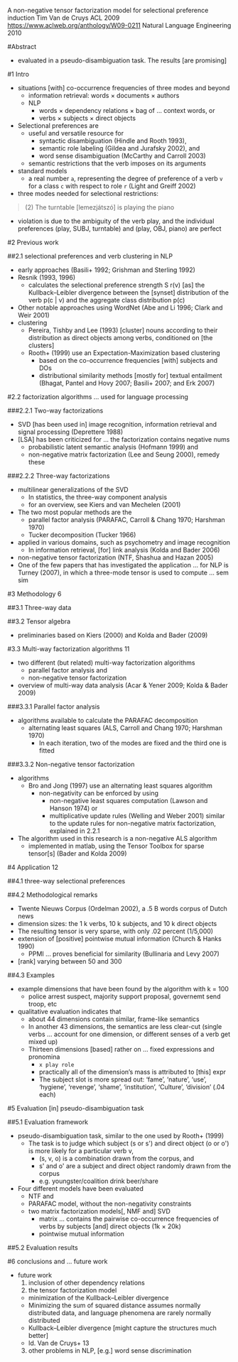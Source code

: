 A non-negative tensor factorization model for selectional preference induction
Tim Van de Cruys
ACL 2009 https://www.aclweb.org/anthology/W09-0211
Natural Language Engineering 2010

#Abstract

* evaluated in a pseudo-disambiguation task. The results [are promising]

#1 Intro

* situations [with] co-occurrence frequencies of three modes and beyond
  * information retrieval: words × documents × authors
  * NLP
    * words × dependency relations × bag of ... context words, or
    * verbs × subjects × direct objects
* Selectional preferences are
  * useful and versatile resource for
    * syntactic disambiguation (Hindle and Rooth 1993),
    * semantic role labeling (Gildea and Jurafsky 2002), and
    * word sense disambiguation (McCarthy and Carroll 2003)
  * semantic restrictions that the verb imposes on its arguments
* standard models
  * a real number `a`, representing the degree of preference of a
    verb `v` for a class `c` with respect to role `r` (Light and Greiff 2002)
* three modes needed for selectional restrictions:
> (2) The turntable [lemezjátszó] is playing the piano
  * violation is due to the ambiguity of the verb play, and the individual
    preferences (play, SUBJ, turntable) and (play, OBJ, piano) are perfect

#2 Previous work

##2.1 selectional preferences and verb clustering in NLP

* early approaches (Basili+ 1992; Grishman and Sterling 1992)
* Resnik (1993, 1996)
  * calculates the selectional preference strength S r(v) [as] the
    Kullback–Leibler divergence between the [synset] distribution of the
    verb p(c | v) and the aggregate class distribution p(c)
* Other notable approaches using WordNet (Abe and Li 1996; Clark and Weir 2001)
* clustering
  * Pereira, Tishby and Lee (1993) [cluster] nouns according to their
    distribution as direct objects among verbs, conditioned on [the clusters]
  * Rooth+ (1999) use an Expectation-Maximization based clustering
    * based on the co-occurrence frequencies [with] subjects and DOs
    * distributional similarity methods [mostly for] textual entailment
      (Bhagat, Pantel and Hovy 2007; Basili+ 2007; and Erk 2007)

#2.2 factorization algorithms ... used for language processing

###2.2.1 Two-way factorizations

* SVD [has been used in] image recognition, information retrieval and
  signal processing (Deprettere 1988)
* [LSA] has been criticized for ... the factorization contains negative nums
  * probabilistic latent semantic analysis (Hofmann 1999) and
  * non-negative matrix factorization (Lee and Seung 2000), remedy these

###2.2.2 Three-way factorizations

* multilinear generalizations of the SVD
  * In statistics, the three-way component analysis
  * for an overview, see Kiers and van Mechelen (2001)
* The two most popular methods are the
  * parallel factor analysis (PARAFAC, Carroll & Chang 1970; Harshman 1970)
  * Tucker decomposition (Tucker 1966)
* applied in various domains, such as psychometry and image recognition
  * In information retrieval, [for] link analysis (Kolda and Bader 2006)
* non-negative tensor factorization (NTF, Shashua and Hazan 2005)
* One of the few papers that has investigated the application ... for NLP is
  Turney (2007), in which a three-mode tensor is used to compute ... sem sim

#3 Methodology 6

##3.1 Three-way data

##3.2 Tensor algebra

* preliminaries based on Kiers (2000) and Kolda and Bader (2009)

#3.3 Multi-way factorization algorithms 11

* two different (but related) multi-way factorization algorithms
  * parallel factor analysis and
  * non-negative tensor factorization
* overview of multi-way data analysis (Acar & Yener 2009; Kolda & Bader 2009)

###3.3.1 Parallel factor analysis

* algorithms available to calculate the PARAFAC decomposition
  * alternating least squares (ALS, Carroll and Chang 1970; Harshman 1970)
    * In each iteration, two of the modes are fixed and the third one is fitted

###3.3.2 Non-negative tensor factorization

* algorithms
  * Bro and Jong (1997) use an alternating least squares algorithm
    * non-negativity can be enforced by using
      * non-negative least squares computation (Lawson and Hanson 1974) or
      * multiplicative update rules (Welling and Weber 2001) similar to the
        update rules for non-negative matrix factorization, explained in 2.2.1
* The algorithm used in this research is a non-negative ALS algorithm
  * implemented in matlab, using the Tensor Toolbox for sparse tensor[s]
    (Bader and Kolda 2009)

#4 Application 12

##4.1 three-way selectional preferences

##4.2 Methodological remarks

* Twente Nieuws Corpus (Ordelman 2002), a .5 B words corpus of Dutch news
* dimension sizes: the 1 k verbs, 10 k subjects, and 10 k direct objects
* The resulting tensor is very sparse, with only .02 percent (1/5,000)
* extension of [positive] pointwise mutual information (Church & Hanks 1990)
  * PPMI ... proves beneficial for similarity (Bullinaria and Levy 2007)
* [rank] varying between 50 and 300

##4.3 Examples

* example dimensions that have been found by the algorithm with k = 100
  * police arrest suspect, majority support proposal, governemt send troop, etc
* qualitative evaluation indicates that
  * about 44 dimensions contain similar, frame-like semantics
  * In another 43 dimensions, the semantics are less clear-cut (single verbs
    ... account for one dimension, or different senses of a verb get mixed up)
  * Thirteen dimensions [based] rather on ... fixed expressions and pronomina
    * `x play role`
    * practically all of the dimension’s mass is attributed to [this] expr
    * The subject slot is more spread out: ‘fame’, ‘nature’, ‘use’, ‘hygiene’,
      ‘revenge’, ‘shame’, ‘institution’, ‘Culture’, ‘division’ (.04 each)

#5 Evaluation [in] pseudo-disambiguation task

##5.1 Evaluation framework

* pseudo-disambiguation task, similar to the one used by Rooth+ (1999)
  * The task is to judge which subject (s or s') and direct object (o or o')
    is more likely for a particular verb v,
    * (s, v, o) is a combination drawn from the corpus, and
    * s' and o' are a subject and direct object randomly drawn from the corpus
    * e.g. youngster/coalition drink beer/share
* Four different models have been evaluated
  * NTF and
  * PARAFAC model, without the non-negativity constraints
  * two matrix factorization models[, NMF and] SVD
    * matrix ... contains the pairwise co-occurrence frequencies of
      verbs by subjects [and] direct objects (1k × 20k)
    * pointwise mutual information

##5.2 Evaluation results

#6 conclusions and ... future work

* future work
  1. inclusion of other dependency relations
  2. the tensor factorization model
    * minimization of the Kullback–Leibler divergence
    * Minimizing the sum of squared distance assumes normally distributed data,
      and language phenomena are rarely normally distributed
    * Kullback–Leibler divergence [might capture the structures much better]
    * ld. Van de Cruys+ 13
  3. other problems in NLP, [e.g.] word sense discrimination
